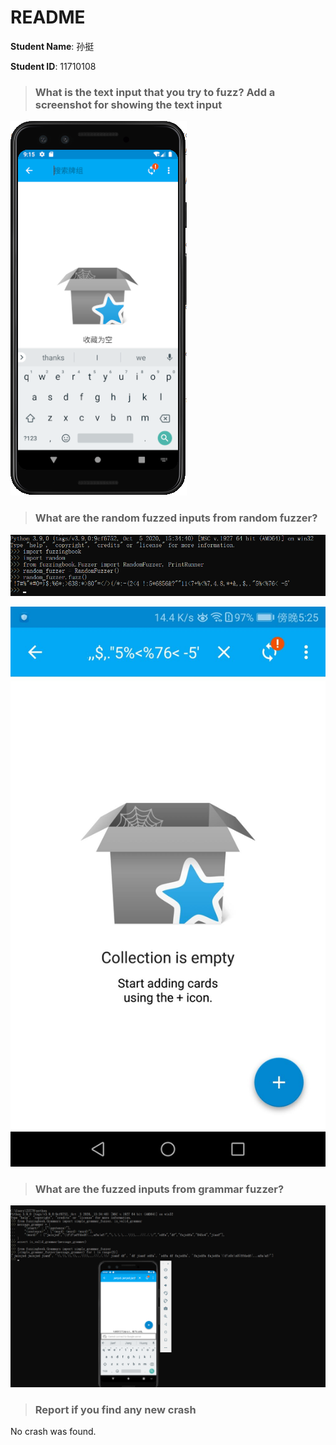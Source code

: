 # README

**Student Name**: 孙挺

**Student ID**: 11710108



> ### What is the text input that you try to fuzz? Add a screenshot for showing the text input

![1.png](1.png)



> ### What are the random fuzzed inputs from random fuzzer?

![](2.png)

![](3.jpg)



> ### What are the fuzzed inputs from grammar fuzzer?

![](4.png)



> ### Report if you find any new crash

No crash was found.